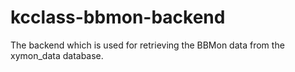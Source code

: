 kcclass-bbmon-backend
=====================

The backend which is used for retrieving the BBMon data from the xymon_data database. 
